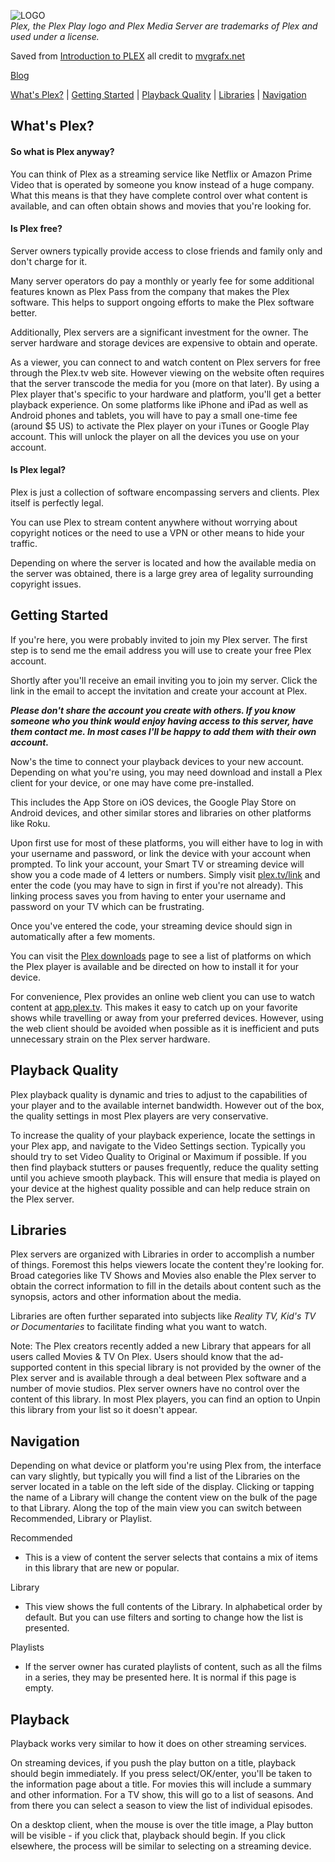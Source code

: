 ![LOGO](https://mvgrafx.net/plex/plex-logo.jpg)  
*Plex, the Plex Play logo and Plex Media Server are trademarks of Plex and used under a license.*  

Saved from [Introduction to PLEX](https://mvgrafx.net/plex/) all credit to [mvgrafx.net](https://mvgrafx.net)

[Blog](./index.md)

[What's Plex?](#whats-plex) | [Getting Started](#getting-started) | [Playback Quality](#quality) | [Libraries](#libraries) | [Navigation](#navigation)  

## What's Plex?  

#### So what is Plex anyway?

You can think of Plex as a streaming service like Netflix or Amazon Prime Video that is operated by someone you know instead of a huge company. What this means is that they have complete control over what content is available, and can often obtain shows and movies that you're looking for.  

#### Is Plex free?  

Server owners typically provide access to close friends and family only and don't charge for it.

Many server operators do pay a monthly or yearly fee for some additional features known as Plex Pass from the company that makes the Plex software. This helps to support ongoing efforts to make the Plex software better.

Additionally, Plex servers are a significant investment for the owner. The server hardware and storage devices are expensive to obtain and operate.

As a viewer, you can connect to and watch content on Plex servers for free through the Plex.tv web site. However viewing on the website often requires that the server transcode the media for you (more on that later). By using a Plex player that's specific to your hardware and platform, you'll get a better playback experience. On some platforms like iPhone and iPad as well as Android phones and tablets, you will have to pay a small one-time fee (around $5 US) to activate the Plex player on your iTunes or Google Play account. This will unlock the player on all the devices you use on your account.

#### Is Plex legal?

Plex is just a collection of software encompassing servers and clients. Plex itself is perfectly legal.

You can use Plex to stream content anywhere without worrying about copyright notices or the need to use a VPN or other means to hide your traffic.

Depending on where the server is located and how the available media on the server was obtained, there is a large grey area of legality surrounding copyright issues.

## Getting Started  

If you're here, you were probably invited to join my Plex server. The first step is to send me the email address you will use to create your free Plex account.

Shortly after you'll receive an email inviting you to join my server. Click the link in the email to accept the invitation and create your account at Plex.

***Please don't share the account you create with others. If you know someone who you think would enjoy having access to this server, have them contact me. In most cases I'll be happy to add them with their own account.***

Now's the time to connect your playback devices to your new account. Depending on what you're using, you may need download and install a Plex client for your device, or one may have come pre-installed.

This includes the App Store on iOS devices, the Google Play Store on Android devices, and other similar stores and libraries on other platforms like Roku.

Upon first use for most of these platforms, you will either have to log in with your username and password, or link the device with your account when prompted. To link your account, your Smart TV or streaming device will show you a code made of 4 letters or numbers. Simply visit [plex.tv/link](https://www.plex.tv/link/) and enter the code (you may have to sign in first if you're not already). This linking process saves you from having to enter your username and password on your TV which can be frustrating.

Once you've entered the code, your streaming device should sign in automatically after a few moments.

You can visit the [Plex downloads](https://www.plex.tv/media-server-downloads/#plex-app) page to see a list of platforms on which the Plex player is available and be directed on how to install it for your device.

For convenience, Plex provides an online web client you can use to watch content at [app.plex.tv](https://app.plex.tv/). This makes it easy to catch up on your favorite shows while travelling or away from your preferred devices. However, using the web client should be avoided when possible as it is inefficient and puts unnecessary strain on the Plex server hardware.

## Playback Quality

Plex playback quality is dynamic and tries to adjust to the capabilities of your player and to the available internet bandwidth. However out of the box, the quality settings in most Plex players are very conservative.

To increase the quality of your playback experience, locate the settings in your Plex app, and navigate to the Video Settings section. Typically you should try to set Video Quality to Original or Maximum if possible. If you then find playback stutters or pauses frequently, reduce the quality setting until you achieve smooth playback. This will ensure that media is played on your device at the highest quality possible and can help reduce strain on the Plex server.

## Libraries

Plex servers are organized with Libraries in order to accomplish a number of things. Foremost this helps viewers locate the content they're looking for. Broad categories like TV Shows and Movies also enable the Plex server to obtain the correct information to fill in the details about content such as the synopsis, actors and other information about the media.

Libraries are often further separated into subjects like *Reality TV, Kid's TV or Documentaries* to facilitate finding what you want to watch.

Note: The Plex creators recently added a new Library that appears for all users called Movies & TV On Plex. Users should know that the ad-supported content in this special library is not provided by the owner of the Plex server and is available through a deal between Plex software and a number of movie studios. Plex server owners have no control over the content of this library. In most Plex players, you can find an option to Unpin this library from your list so it doesn't appear.

## Navigation

Depending on what device or platform you're using Plex from, the interface can vary slightly, but typically you will find a list of the Libraries on the server located in a table on the left side of the display. Clicking or tapping the name of a Library will change the content view on the bulk of the page to that Library. Along the top of the main view you can switch between Recommended, Library or Playlist.

Recommended  
- This is a view of content the server selects that contains a mix of items in this library that are new or popular.  

Library
- This view shows the full contents of the Library. In alphabetical order by default. But you can use filters and sorting to change how the list is presented.  

Playlists
- If the server owner has curated playlists of content, such as all the films in a series, they may be presented here. It is normal if this page is empty.  

## Playback
Playback works very similar to how it does on other streaming services.

On streaming devices, if you push the play button on a title, playback should begin immediately. If you press select/OK/enter, you'll be taken to the information page about a title. For movies this will include a summary and other information. For a TV show, this will go to a list of seasons. And from there you can select a season to view the list of individual episodes.

On a desktop client, when the mouse is over the title image, a Play button will be visible - if you click that, playback should begin. If you click elsewhere, the process will be similar to selecting on a streaming device.
